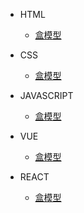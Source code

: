 - HTML
  - [盒模型](Html/closure.md)

- CSS
  - [盒模型]()
  
- JAVASCRIPT
  - [盒模型]()

- VUE
  - [盒模型]()

- REACT
  - [盒模型]()
